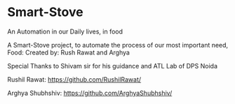 # Smart-Stove
An Automation in our Daily lives, in food

A Smart-Stove project, to automate the process of our most important need, Food:
Created by: Rush Rawat and Arghya

Special Thanks to Shivam sir for his guidance
and ATL Lab of DPS Noida

Rushil Rawat:  https://github.com/RushilRawat/

Arghya Shubhshiv:  https://github.com/ArghyaShubhshiv/
